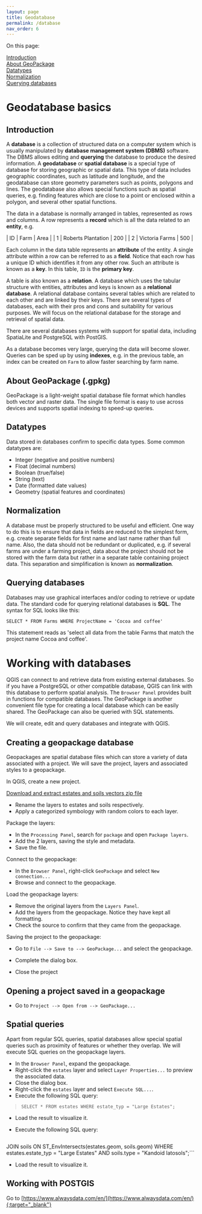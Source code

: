 ```yaml
---
layout: page
title: Geodatabase
permalink: /database
nav_order: 6
---
```


On this page:

[Introduction](#introduction)<br/>
[About GeoPackage](#about-geopackage-gpkg)<br/>
[Datatypes](#datatypes)<br/>
[Normalization](#normalization)<br/>
[Querying databases](#querying-databases)<br/>

# Geodatabase basics

## Introduction

A **database** is a collection of structured data on a computer system which is usually manipulated by **database management system (DBMS)** software. The DBMS allows editing and **querying** the database to produce the desired information. A **geodatabase** or **spatial database** is a special type of database for storing geographic or spatial data. This type of data includes geographic coordinates, such as latitude and longitude, and the geodatabase can store geometry parameters such as points, polygons and lines. The geodatabase also allows special functions such as spatial queries, e.g. finding features which are close to a point or enclosed within a polygon, and several other spatial functions.

The data in a database is normally arranged in tables, represented as rows and columns. A row represents a **record** which is all the data related to an **entity**, e.g.

| ID | Farm | Area |
| 1 | Roberts Plantation | 200 |
| 2 | Victoria Farms | 500 |

Each column in the data table represents an **attribute** of the entity. A single attribute within a row can be referred to as a **field**. Notice that each row has a unique ID which identifies it from any other row. Such an attribute is known as a **key**. In this table, ```ID``` is the **primary key**.

A table is also known as a **relation**. A database which uses the tabular structure with entities, attributes and keys is known as a **relational database**. A relational database contains several tables which are related to each other and are linked by their keys. There are several types of databases, each with their pros and cons and suitability for various purposes. We will focus on the relational database for the storage and retrieval of spatial data.

There are several databases systems with support for spatial data, including SpatiaLite and PostgreSQL with PostGIS.

As a database becomes very large, querying the data will become slower. Queries can be sped up by using **indexes**, e.g. in the previous table, an index can be created on ```Farm``` to allow faster searching by farm name.

## About GeoPackage (.gpkg)

GeoPackage is a light-weight spatial database file format which handles both vector and raster data. The single file format is easy to use across devices and supports spatial indexing to speed-up queries.

## Datatypes
Data stored in databases confirm to specific data types. Some common datatypes are:

* Integer (negative and positive numbers)
* Float (decimal numbers)
* Boolean (true/false)
* String (text)
* Date (formatted date values)
* Geometry (spatial features and coordinates)

## Normalization

A database must be properly structured to be useful and efficient. One way to do this is to ensure that data in fields are reduced to the simplest form, e.g. create separate fields for first name and last name rather than full name. Also, the data should not be redundant or duplicated, e.g. if several farms are under a farming project, data about the project should not be stored with the farm data but rather in a separate table containing project data. This separation and simplification is known as **normalization**.

## Querying databases

Databases may use graphical interfaces and/or coding to retrieve or update data. The standard code for querying relational databases is **SQL**. The syntax for SQL looks like this:

```SELECT * FROM Farms WHERE ProjectName = 'Cocoa and coffee'```

This statement reads as 'select all data from the table Farms that match the project name Cocoa and coffee'.

# Working with databases

QGIS can connect to and retrieve data from existing external databases. So if you have a PostgreSQL or other compatible database, QGIS can link with this database to perform spatial analysis. The ```Browser Panel``` provides built in functions for compatible databases. The GeoPackage is another convenient file type for creating a local database which can be easily shared. The GeoPackage can also be queried with SQL statements.

We will create, edit and query databases and integrate with QGIS.

## Creating a geopackage database

Geopackages are spatial database files which can store a variety of data associated with a project. We will save the project, layers and associated styles to a geopackage.

In QGIS, create a new project.

[Download and extract estates and soils vectors zip file]({{site.url}}/assets/files/estates_and_soils.zip)

* Rename the layers to estates and soils respectively.
* Apply a categorized symbology with random colors to each layer.

Package the layers:

* In the ```Processing Panel```, search for ```package``` and open ```Package layers```.
* Add the 2 layers, saving the style and metadata.
* Save the file.

Connect to the geopackage:

* In the ```Browser Panel```, right-click ```GeoPackage``` and select ```New connection...```
* Browse and connect to the geopackage.

Load the geopackage layers:

* Remove the original layers from the ```Layers Panel```.
* Add the layers from the geopackage. Notice they have kept all formatting.
* Check the source to confirm that they came from the geopackage.

Saving the project to the geopackage:

* Go to ```File --> Save to --> GeoPackage...``` and select the geopackage.
* Complete the dialog box.

* Close the project

## Opening a project saved in a geopackage

* Go to ```Project --> Open from --> GeoPackage...```

## Spatial queries

Apart from regular SQL queries, spatial databases allow special spatial queries such as proximity of features or whether they overlap. We will execute SQL queries on the geopackage layers.

* In the ```Browser Panel```, expand the geopackage.
* Right-click the ```estates``` layer and select ```Layer Properties...``` to preview the associated data.
* Close the dialog box.
* Right-click the ```estates``` layer and select ```Execute SQL...```.
* Execute the following SQL query:
> ```SELECT * FROM estates WHERE estate_typ = "Large Estates";```
* Load the result to visualize it.

* Execute the following SQL query:
> ```SELECT * FROM estates
JOIN soils
ON ST_EnvIntersects(estates.geom, soils.geom) 
WHERE estates.estate_typ = "Large Estates" AND soils.type = "Kandoid latosols";```

* Load the result to visualize it.



## Working with POSTGIS

Go to [https://www.alwaysdata.com/en/](https://www.alwaysdata.com/en/){:target="_blank"}